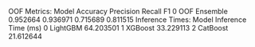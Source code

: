 OOF Metrics:
          Model  Accuracy  Precision    Recall        F1
0  OOF Ensemble  0.952664   0.936971  0.715689  0.811515
Inference Times:
      Model  Inference Time (ms)
0  LightGBM            64.203501
1   XGBoost            33.229113
2  CatBoost            21.612644